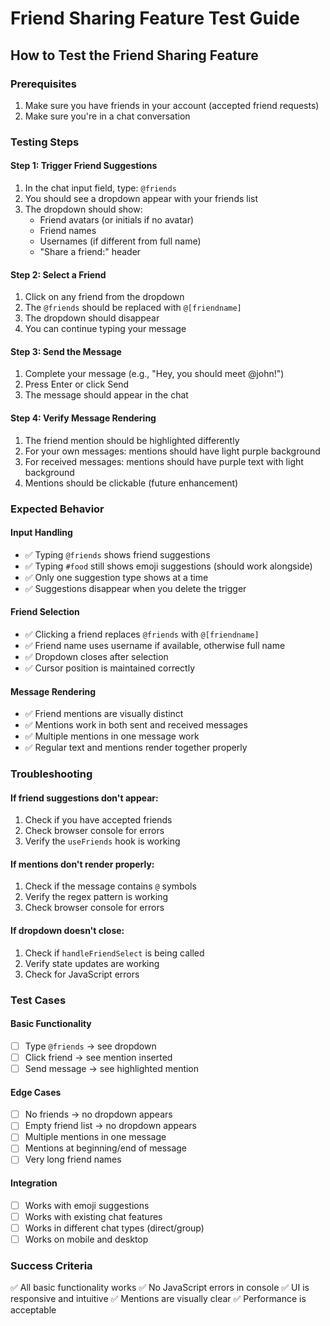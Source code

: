 # Friend Sharing Feature Test Guide

## How to Test the Friend Sharing Feature

### Prerequisites
1. Make sure you have friends in your account (accepted friend requests)
2. Make sure you're in a chat conversation

### Testing Steps

#### Step 1: Trigger Friend Suggestions
1. In the chat input field, type: `@friends`
2. You should see a dropdown appear with your friends list
3. The dropdown should show:
   - Friend avatars (or initials if no avatar)
   - Friend names
   - Usernames (if different from full name)
   - "Share a friend:" header

#### Step 2: Select a Friend
1. Click on any friend from the dropdown
2. The `@friends` should be replaced with `@[friendname]`
3. The dropdown should disappear
4. You can continue typing your message

#### Step 3: Send the Message
1. Complete your message (e.g., "Hey, you should meet @john!")
2. Press Enter or click Send
3. The message should appear in the chat

#### Step 4: Verify Message Rendering
1. The friend mention should be highlighted differently
2. For your own messages: mentions should have light purple background
3. For received messages: mentions should have purple text with light background
4. Mentions should be clickable (future enhancement)

### Expected Behavior

#### Input Handling
- ✅ Typing `@friends` shows friend suggestions
- ✅ Typing `#food` still shows emoji suggestions (should work alongside)
- ✅ Only one suggestion type shows at a time
- ✅ Suggestions disappear when you delete the trigger

#### Friend Selection
- ✅ Clicking a friend replaces `@friends` with `@[friendname]`
- ✅ Friend name uses username if available, otherwise full name
- ✅ Dropdown closes after selection
- ✅ Cursor position is maintained correctly

#### Message Rendering
- ✅ Friend mentions are visually distinct
- ✅ Mentions work in both sent and received messages
- ✅ Multiple mentions in one message work
- ✅ Regular text and mentions render together properly

### Troubleshooting

#### If friend suggestions don't appear:
1. Check if you have accepted friends
2. Check browser console for errors
3. Verify the `useFriends` hook is working

#### If mentions don't render properly:
1. Check if the message contains `@` symbols
2. Verify the regex pattern is working
3. Check browser console for errors

#### If dropdown doesn't close:
1. Check if `handleFriendSelect` is being called
2. Verify state updates are working
3. Check for JavaScript errors

### Test Cases

#### Basic Functionality
- [ ] Type `@friends` → see dropdown
- [ ] Click friend → see mention inserted
- [ ] Send message → see highlighted mention

#### Edge Cases
- [ ] No friends → no dropdown appears
- [ ] Empty friend list → no dropdown appears
- [ ] Multiple mentions in one message
- [ ] Mentions at beginning/end of message
- [ ] Very long friend names

#### Integration
- [ ] Works with emoji suggestions
- [ ] Works with existing chat features
- [ ] Works in different chat types (direct/group)
- [ ] Works on mobile and desktop

### Success Criteria
✅ All basic functionality works
✅ No JavaScript errors in console
✅ UI is responsive and intuitive
✅ Mentions are visually clear
✅ Performance is acceptable
